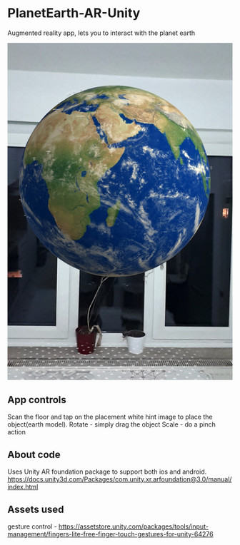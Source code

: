 # PlanetEarth-AR-Unity
Augmented reality app, lets you to interact with the planet earth<br/>

<p align="center">
  <img src= https://github.com/SabinMG/PlanetEarth-AR-Unity/blob/master/AppScreen.jpg width="550" title="Gameplay image">
</p>


## App controls
Scan the floor and tap on the placement white hint image to place the object(earth model).
Rotate - simply drag the object 
Scale - do a pinch action 

## About code

Uses Unity AR foundation package to support both ios and android. 
https://docs.unity3d.com/Packages/com.unity.xr.arfoundation@3.0/manual/index.html


## Assets used
gesture control - https://assetstore.unity.com/packages/tools/input-management/fingers-lite-free-finger-touch-gestures-for-unity-64276 
